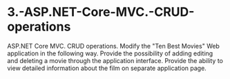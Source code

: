 # 3.-ASP.NET-Core-MVC.-CRUD-operations

ASP.NET Core MVC. CRUD operations.
Modify the "Ten Best Movies" Web application
in the following way. Provide the possibility of adding
editing and deleting a movie through the application interface.
Provide the ability to view detailed information about the film on
separate application page.

